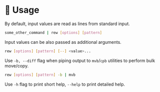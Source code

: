 # 🚀 Usage

By default, input values are read as lines from standard input.

```bash
some_other_command | rew [options] [pattern]
```

Input values can be also passed as additional arguments.

```bash
rew [options] [pattern] [--] <value>...
```

Use `-b, --diff` flag when piping output to `mvb`/`cpb` utilities to perform bulk move/copy.

```bash
rew [options] [pattern] -b | mvb
```

Use `-h` flag to print short help, `--help` to print detailed help.
